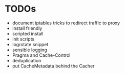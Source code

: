 # TODOs

 * document iptables tricks to redirect traffic to proxy
 * install friendly
  * scripted install
  * init scripts
  * logrotate snippet
  * sensible logging
 * Pragma and Cache-Control
 * deduplication
 * put CacheMetadata behind the Cacher
